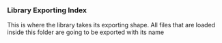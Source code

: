 ### Library Exporting Index

This is where the library takes its exporting shape.
All files that are loaded inside this folder are going to be exported with its name
